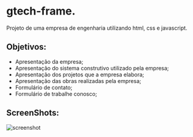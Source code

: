 # gtech-frame.
  
  Projeto de uma empresa de engenharia utilizando html, css e javascript.

## Objetivos:

  - Apresentação da empresa;
  - Apresentação do sistema construtivo utilizado pela empresa;
  - Apresentação dos projetos que a empresa elabora;
  - Apresentação das obras realizadas pela empresa;
  - Formulário de contato;
  - Formulário de trabalhe conosco;

## ScreenShots:

![screenshot](https://user-images.githubusercontent.com/115817581/201959595-36edfb3a-eb55-4a9b-8558-8a45bf640a85.png)

